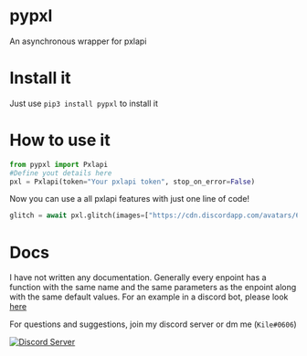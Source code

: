 # pypxl
An asynchronous wrapper for pxlapi

# Install it
Just use `pip3 install pypxl` to install it

# How to use it
```py
from pypxl import Pxlapi
#Define yout details here
pxl = Pxlapi(token="Your pxlapi token", stop_on_error=False)
```

Now you can use a all pxlapi features with just one line of code!
```py
glitch = await pxl.glitch(images=["https://cdn.discordapp.com/avatars/606162661184372736/a_62245605493deac02c291fe8fa517bee.gif?size=512"])
```

# Docs
I have not written any documentation. Generally every enpoint has a function with the same name and the same parameters as the enpoint along with the same default values. For an example in a discord bot, please look [here](https://github.com/Kile/pypxl/blob/main/examples/glitch_discord.markdown)

For questions and suggestions, join my discord server or dm me (`Kile#0606`)

 <a> [![Discord Server](https://img.shields.io/discord/691713541262147687.svg?label=Discord&logo=discord&logoColor=ffffff&color=7389D8&labelColor=6A7EC2&style=flat)](https://discord.gg/zXqDHkm)
</a>
